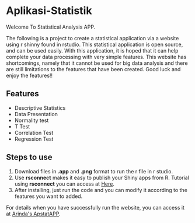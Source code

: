 # Aplikasi-Statistik

Welcome To Statistical Analysis APP.

The following is a project to create a statistical application via a website using r shinny found in rstudio.
This statistical application is open source, and can be used easily. 
With this application, it is hoped that it can help complete your data processing with very simple features. This website has shortcomings, namely that it cannot be used for big data analysis and there are still limitations to the features that have been created. 
Good luck and enjoy the features!!

## Features
- Descriptive Statistics
- Data Presentation 
- Normality test
- T Test
- Correlation Test
- Regression Test

## Steps to use
1. Download files in **.app** and **.png** format to run the r file in r studio.
2. Use **rsconnect** makes it easy to publish your Shiny apps from R. Tutorial using **rsconnect** you can access at [Here](https://github.com/rstudio/rsconnect).
3. After installing, just run the code and you can modify it according to the features you want to added.

For details when you have successfully run the website, you can access it at [Arinda's ApstatAPP](https://arindacintalestari.shinyapps.io/ApstatAPP/).

